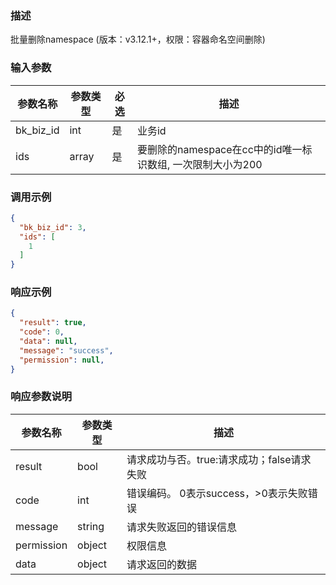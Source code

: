 ### 描述

批量删除namespace (版本：v3.12.1+，权限：容器命名空间删除)

### 输入参数

| 参数名称      | 参数类型  | 必选 | 描述                                     |
|-----------|-------|----|----------------------------------------|
| bk_biz_id | int   | 是  | 业务id                                   |
| ids       | array | 是  | 要删除的namespace在cc中的id唯一标识数组, 一次限制大小为200 |

### 调用示例

```json
{
  "bk_biz_id": 3,
  "ids": [
    1
  ]
}
```

### 响应示例

```json
{
  "result": true,
  "code": 0,
  "data": null,
  "message": "success",
  "permission": null,
}
```

### 响应参数说明

| 参数名称       | 参数类型   | 描述                         |
|------------|--------|----------------------------|
| result     | bool   | 请求成功与否。true:请求成功；false请求失败 |
| code       | int    | 错误编码。 0表示success，>0表示失败错误  |
| message    | string | 请求失败返回的错误信息                |
| permission | object | 权限信息                       |
| data       | object | 请求返回的数据                    |

